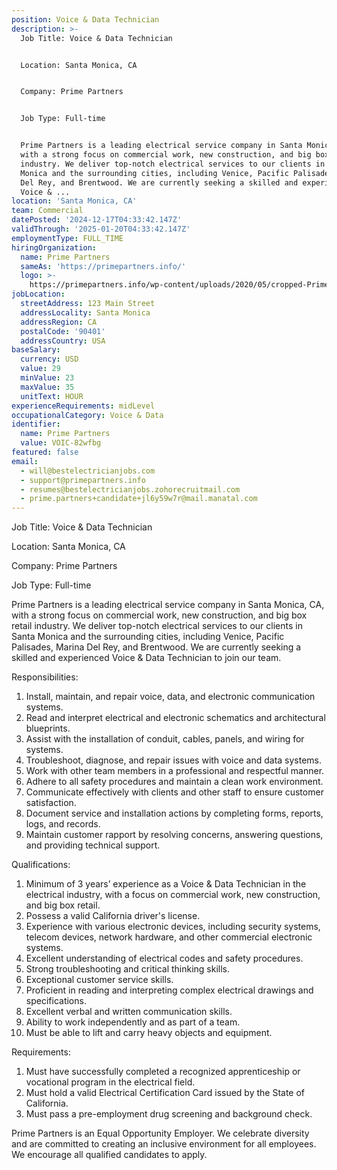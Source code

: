 ```yaml
---
position: Voice & Data Technician
description: >-
  Job Title: Voice & Data Technician


  Location: Santa Monica, CA


  Company: Prime Partners


  Job Type: Full-time


  Prime Partners is a leading electrical service company in Santa Monica, CA,
  with a strong focus on commercial work, new construction, and big box retail
  industry. We deliver top-notch electrical services to our clients in Santa
  Monica and the surrounding cities, including Venice, Pacific Palisades, Marina
  Del Rey, and Brentwood. We are currently seeking a skilled and experienced
  Voice & ...
location: 'Santa Monica, CA'
team: Commercial
datePosted: '2024-12-17T04:33:42.147Z'
validThrough: '2025-01-20T04:33:42.147Z'
employmentType: FULL_TIME
hiringOrganization:
  name: Prime Partners
  sameAs: 'https://primepartners.info/'
  logo: >-
    https://primepartners.info/wp-content/uploads/2020/05/cropped-Prime-Partners-Logo-NO-BG-1-1.png
jobLocation:
  streetAddress: 123 Main Street
  addressLocality: Santa Monica
  addressRegion: CA
  postalCode: '90401'
  addressCountry: USA
baseSalary:
  currency: USD
  value: 29
  minValue: 23
  maxValue: 35
  unitText: HOUR
experienceRequirements: midLevel
occupationalCategory: Voice & Data
identifier:
  name: Prime Partners
  value: VOIC-82wfbg
featured: false
email:
  - will@bestelectricianjobs.com
  - support@primepartners.info
  - resumes@bestelectricianjobs.zohorecruitmail.com
  - prime.partners+candidate+jl6y59w7r@mail.manatal.com
---
```




Job Title: Voice & Data Technician

Location: Santa Monica, CA

Company: Prime Partners

Job Type: Full-time

Prime Partners is a leading electrical service company in Santa Monica, CA, with a strong focus on commercial work, new construction, and big box retail industry. We deliver top-notch electrical services to our clients in Santa Monica and the surrounding cities, including Venice, Pacific Palisades, Marina Del Rey, and Brentwood. We are currently seeking a skilled and experienced Voice & Data Technician to join our team.

Responsibilities:

1. Install, maintain, and repair voice, data, and electronic communication systems.
2. Read and interpret electrical and electronic schematics and architectural blueprints.
3. Assist with the installation of conduit, cables, panels, and wiring for systems.
4. Troubleshoot, diagnose, and repair issues with voice and data systems.
5. Work with other team members in a professional and respectful manner.
6. Adhere to all safety procedures and maintain a clean work environment.
7. Communicate effectively with clients and other staff to ensure customer satisfaction.
8. Document service and installation actions by completing forms, reports, logs, and records.
9. Maintain customer rapport by resolving concerns, answering questions, and providing technical support.

Qualifications:

1. Minimum of 3 years’ experience as a Voice & Data Technician in the electrical industry, with a focus on commercial work, new construction, and big box retail.
2. Possess a valid California driver's license.
3. Experience with various electronic devices, including security systems, telecom devices, network hardware, and other commercial electronic systems.
4. Excellent understanding of electrical codes and safety procedures.
5. Strong troubleshooting and critical thinking skills.
6. Exceptional customer service skills.
7. Proficient in reading and interpreting complex electrical drawings and specifications.
8. Excellent verbal and written communication skills.
9. Ability to work independently and as part of a team.
10. Must be able to lift and carry heavy objects and equipment.

Requirements:

1. Must have successfully completed a recognized apprenticeship or vocational program in the electrical field.
2. Must hold a valid Electrical Certification Card issued by the State of California.
3. Must pass a pre-employment drug screening and background check.

Prime Partners is an Equal Opportunity Employer. We celebrate diversity and are committed to creating an inclusive environment for all employees. We encourage all qualified candidates to apply.
